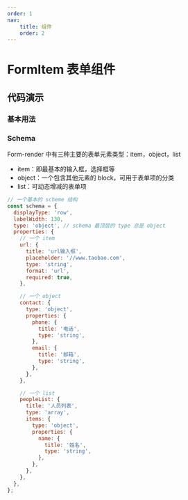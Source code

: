 ```yaml
---
order: 1
nav:
    title: 组件
    order: 2
---
```


# FormItem 表单组件

## 代码演示

### 基本用法

<code src="./demo/demo1.jsx"></code>

### Schema

Form-render 中有三种主要的表单元素类型：item，object，list

* item：即最基本的输入框，选择框等
* object：一个包含其他元素的 block，可用于表单项的分类
* list：可动态增减的表单项

```JavaScript {.line-numbers}
// 一个基本的 scheme 结构
const schema = {
  displayType: 'row',
  labelWidth: 130,
  type: 'object', // schema 最顶层的 type 总是 object
  properties: {
    // 一个 item
    url: {
      title: 'url输入框',
      placeholder: '//www.taobao.com',
      type: 'string',
      format: 'url',
      required: true,
    },

    // 一个 object
    contact: {
      type: 'object',
      properties: {
        phone: {
          title: '电话',
          type: 'string',
        },
        email: {
          title: '邮箱',
          type: 'string',
        },
      },
    },

    // 一个 list
    peopleList: {
      title: '人员列表',
      type: 'array',
      items: {
        type: 'object',
        properties: {
          name: {
            title: '姓名',
            type: 'string',
          },
        },
      },
    },
  },
};
```